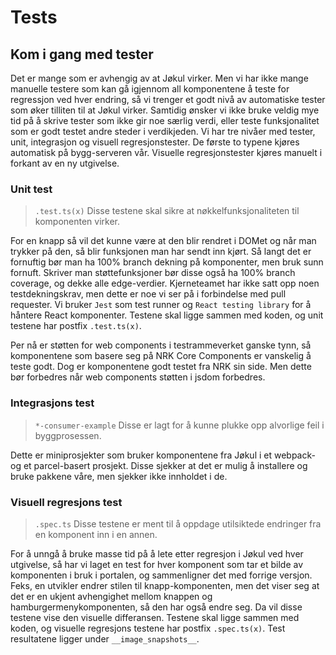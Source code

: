 # Tests

## Kom i gang med tester

Det er mange som er avhengig av at Jøkul virker. Men vi har ikke mange manuelle testere som kan gå igjennom all komponentene å teste for regressjon ved hver endring, så vi trenger et godt nivå av automatiske tester som øker tilliten til at Jøkul virker. Samtidig ønsker vi ikke bruke veldig mye tid på å skrive tester som ikke gir noe særlig verdi, eller teste funksjonalitet som er godt testet andre steder i verdikjeden. Vi har tre nivåer med tester, unit, integrasjon og visuell regresjonstester. De første to typene kjøres automatisk på bygg-serveren vår. Visuelle regresjonstester kjøres manuelt i forkant av en ny utgivelse.

### Unit test

> `.test.ts(x)`
> Disse testene skal sikre at nøkkelfunksjonaliteten til komponenten virker.

For en knapp så vil det kunne være at den blir rendret i DOMet og når man trykker på den, så blir funksjonen man har sendt inn kjørt. Så langt det er fornuftig bør man ha 100% branch dekning på komponenter, men bruk sunn fornuft. Skriver man støttefunksjoner bør disse også ha 100% branch coverage, og dekke alle edge-verdier. Kjerneteamet har ikke satt opp noen testdekningskrav, men dette er noe vi ser på i forbindelse med pull requester. Vi bruker `Jest` som test runner og `React testing library` for å håntere React komponenter. Testene skal ligge sammen med koden, og unit testene har postfix `.test.ts(x)`.

Per nå er støtten for web components i testrammeverket ganske tynn, så komponentene som basere seg på NRK Core Components er vanskelig å teste godt. Dog er komponentene godt testet fra NRK sin side. Men dette bør forbedres når web components støtten i jsdom forbedres.

### Integrasjons test

> `*-consumer-example`
> Disse er lagt for å kunne plukke opp alvorlige feil i byggprosessen.

Dette er miniprosjekter som bruker komponentene fra Jøkul i et webpack- og et parcel-basert prosjekt. Disse sjekker at det er mulig å installere og bruke pakkene våre, men sjekker ikke innholdet i de.

### Visuell regresjons test

> `.spec.ts`
> Disse testene er ment til å oppdage utilsiktede endringer fra en komponent inn i en annen.

For å unngå å bruke masse tid på å lete etter regresjon i Jøkul ved hver utgivelse, så har vi laget en test for hver komponent som tar et bilde av komponenten i bruk i portalen, og sammenligner det med forrige versjon. Feks, en utvikler endrer stilen til knapp-komponenten, men det viser seg at det er en ukjent avhengighet mellom knappen og hamburgermenykomponenten, så den har også endre seg. Da vil disse testene vise den visuelle differansen. Testene skal ligge sammen med koden, og visuelle regresjons testene har postfix `.spec.ts(x)`. Test resultatene ligger under `__image_snapshots__`.
